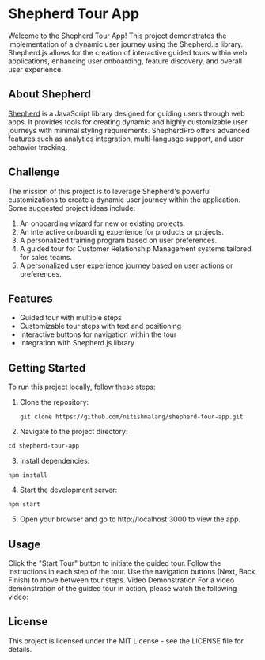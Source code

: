 # Shepherd Tour App

Welcome to the Shepherd Tour App! This project demonstrates the implementation of a dynamic user journey using the Shepherd.js library. Shepherd.js allows for the creation of interactive guided tours within web applications, enhancing user onboarding, feature discovery, and overall user experience.

## About Shepherd

[Shepherd](https://shepherdjs.dev/) is a JavaScript library designed for guiding users through web apps. It provides tools for creating dynamic and highly customizable user journeys with minimal styling requirements. ShepherdPro offers advanced features such as analytics integration, multi-language support, and user behavior tracking.

## Challenge

The mission of this project is to leverage Shepherd's powerful customizations to create a dynamic user journey within the application. Some suggested project ideas include:

1. An onboarding wizard for new or existing projects.
2. An interactive onboarding experience for products or projects.
3. A personalized training program based on user preferences.
4. A guided tour for Customer Relationship Management systems tailored for sales teams.
5. A personalized user experience journey based on user actions or preferences.

## Features

- Guided tour with multiple steps
- Customizable tour steps with text and positioning
- Interactive buttons for navigation within the tour
- Integration with Shepherd.js library

## Getting Started

To run this project locally, follow these steps:

1. Clone the repository:

   `git clone https://github.com/nitishmalang/shepherd-tour-app.git`

 2. Navigate to the project directory:
   
   `cd shepherd-tour-app`

 3. Install dependencies:

   `npm install`

 4. Start the development server:
  
   `npm start`

 5. Open your browser and go to http://localhost:3000 to view the app.


 ## Usage

Click the "Start Tour" button to initiate the guided tour.
Follow the instructions in each step of the tour.
Use the navigation buttons (Next, Back, Finish) to move between tour steps.
Video Demonstration
For a video demonstration of the guided tour in action, please watch the following video: 

## License

This project is licensed under the MIT License - see the LICENSE file for details.